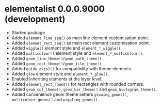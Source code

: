 # elementalist 0.0.0.9000 (development)

* Started package
* Added `element_line_seq()` as main line element customisation point.
* Added `element_rect_seq()` as main rect element customisation point.
* Added `wiggle()` element style and `element_*_wiggle()`.
* Added `multicolour()` element style and `element_*_multicolour()`.
* Added `geom_line_theme()`/`geom_path_theme()`.
* Added `geom_rect_theme()`/`geom_tile_theme()`.
* Added `guide_axis2()` for compatibility with theme elements.
* Added `glow` element style and `element_*_glow()`.
* Enabled inheriting elements at the layer level.
* Added `element_rect_round()` for rectangles with rounded corners.
* Added `geom_col_theme()`, `geom_bar_theme()` and `geom_histogram_theme()`.
* Added convenience geom theme setters `glowing_geoms()`, `multicolour_geoms()`
  and `wiggling_geoms()`.
